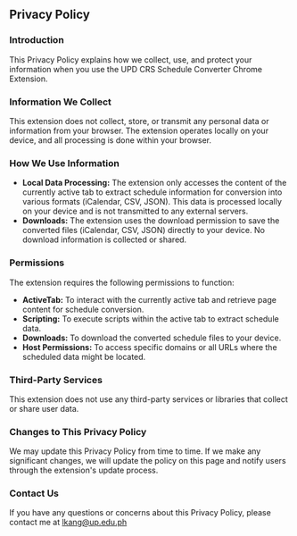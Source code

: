 ## Privacy Policy

### Introduction
This Privacy Policy explains how we collect, use, and protect your information when you use the UPD CRS Schedule Converter Chrome Extension.

### Information We Collect
This extension does not collect, store, or transmit any personal data or information from your browser. The extension operates locally on your device, and all processing is done within your browser.

### How We Use Information
- **Local Data Processing:** The extension only accesses the content of the currently active tab to extract schedule information for conversion into various formats (iCalendar, CSV, JSON). This data is processed locally on your device and is not transmitted to any external servers.
- **Downloads:** The extension uses the download permission to save the converted files (iCalendar, CSV, JSON) directly to your device. No download information is collected or shared.

### Permissions
The extension requires the following permissions to function:
- **ActiveTab:** To interact with the currently active tab and retrieve page content for schedule conversion.
- **Scripting:** To execute scripts within the active tab to extract schedule data.
- **Downloads:** To download the converted schedule files to your device.
- **Host Permissions:** To access specific domains or all URLs where the scheduled data might be located.

### Third-Party Services
This extension does not use any third-party services or libraries that collect or share user data.

### Changes to This Privacy Policy
We may update this Privacy Policy from time to time. If we make any significant changes, we will update the policy on this page and notify users through the extension's update process.

### Contact Us
If you have any questions or concerns about this Privacy Policy, please contact me at lkang@up.edu.ph
